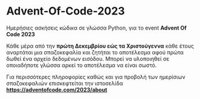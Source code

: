 # Advent-Of-Code-2023
Ημερήσιες ασκήσεις κώδικα σε γλώσσα Python, για το event **Advent Of Code 2023**

Κάθε μέρα από την **πρώτη Δεκεμβρίου εώς τα Χριστούγεννα** κάθε έτους αναρτάται μια σπαζοκεφαλία και ζητήται το αποτέλεσμα αφού πρώτα δωθεί ένα αρχείο δεδομένων εισόδου. Μπορεί να υλοποιηθεί σε οποιαδήποτε γλώσσα αρκεί το αποτέλεσμα να είναι σωστό.

Για περισσότερες πληροφορίες καθώς και για προβολή των ημερίσιων σπαζοκεφαλιών επισκεφτείται την ιστοσελίδα **https://adventofcode.com/2023/about**

